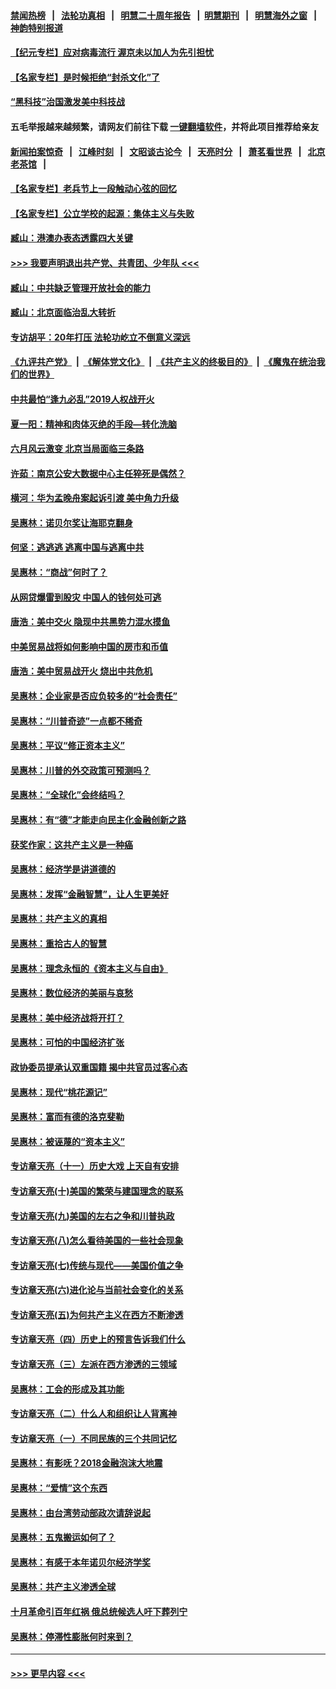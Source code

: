 #### [禁闻热榜](热点新闻.md?=0)  &nbsp;&nbsp;|&nbsp;&nbsp; [法轮功真相](https://github.com/gfw-breaker/truth/blob/master/README.md?=0) &nbsp;&nbsp;|&nbsp;&nbsp; [明慧二十周年报告](https://github.com/gfw-breaker/mh-reports/blob/master/README.md?=0) &nbsp;&nbsp;|&nbsp;&nbsp;[明慧期刊](https://github.com/gfw-breaker/mh-qikan) &nbsp;&nbsp;|&nbsp;&nbsp; [明慧海外之窗](https://github.com/gfw-breaker/mh-news/blob/master/README.md?=0) &nbsp;&nbsp;|&nbsp;&nbsp; [神韵特别报道](https://github.com/gfw-breaker/mh-news/blob/master/shenyun.md?=0)
#### [【纪元专栏】应对病毒流行 渥京未以加人为先引担忧](../pages/nsc423/n11875714.md?t=03152031) 
#### [【名家专栏】是时候拒绝“封杀文化”了](../pages/nsc423/n11814093.md?t=03152031) 
#### [“黑科技”治国激发美中科技战](../pages/nsc423/n11638056.md?t=03152031) 
#### 五毛举报越来越频繁，请网友们前往下载 [一键翻墙软件](https://github.com/gfw-breaker/ssr-accounts)，并将此项目推荐给亲友
#### [新闻拍案惊奇](https://github.com/gfw-breaker/banned-news/blob/master/pages/link4.md) &nbsp;&nbsp;|&nbsp;&nbsp; [江峰时刻](https://github.com/gfw-breaker/banned-news/blob/master/pages/link4.md) &nbsp;&nbsp;|&nbsp;&nbsp; [文昭谈古论今](https://github.com/gfw-breaker/banned-news/blob/master/pages/link4.md) &nbsp;&nbsp;|&nbsp;&nbsp; [天亮时分](https://github.com/gfw-breaker/banned-news/blob/master/pages/link4.md) &nbsp;&nbsp;|&nbsp;&nbsp; [萧茗看世界](https://github.com/gfw-breaker/banned-news/blob/master/pages/link4.md) &nbsp;&nbsp;|&nbsp;&nbsp; [北京老茶馆](https://github.com/gfw-breaker/banned-news/blob/master/pages/link4.md) &nbsp;&nbsp;|&nbsp;&nbsp; 
#### [【名家专栏】老兵节上一段触动心弦的回忆](../pages/nsc423/n11646016.md?t=03152031) 
#### [【名家专栏】公立学校的起源：集体主义与失败](../pages/nsc423/n11601833.md?t=03152031) 
#### [臧山：港澳办表态透露四大关键](../pages/nsc423/n11421628.md?t=03152031) 
#### [>>> 我要声明退出共产党、共青团、少年队 <<<](https://github.com/begood0513/goodnews/blob/master/quit/letter.md) 
#### [臧山：中共缺乏管理开放社会的能力](../pages/nsc423/n11407457.md?t=03152031) 
#### [臧山：北京面临治乱大转折](../pages/nsc423/n11406895.md?t=03152031) 
#### [专访胡平：20年打压 法轮功屹立不倒意义深远](../pages/nsc423/n11398800.md?t=03152031) 
#### [《九评共产党》](https://github.com/begood0513/9ping.md/blob/master/README.md) &nbsp;|&nbsp; [《解体党文化》](../../../../jtdwh.md/blob/master/README.md)  &nbsp;|&nbsp; [《共产主义的终极目的》](../../../../gczydzjmd.md/blob/master/README.md) &nbsp;|&nbsp; [《魔鬼在统治我们的世界》](../../../../mgztzwmdsj.md/blob/master/README.md) 
#### [中共最怕“逢九必乱”2019人权战开火](../pages/nsc423/n11385248.md?t=03152031) 
#### [夏一阳：精神和肉体灭绝的手段—转化洗脑](../pages/nsc423/n11368250.md?t=03152031) 
#### [六月风云激变 北京当局面临三条路](../pages/nsc423/n11313668.md?t=03152031) 
#### [许茹：南京公安大数据中心主任猝死是偶然？](../pages/nsc423/n11064744.md?t=03152031) 
#### [横河：华为孟晚舟案起诉引渡 美中角力升级](../pages/nsc423/n11027230.md?t=03152031) 
#### [吴惠林：诺贝尔奖让海耶克翻身](../pages/nsc423/n10890049.md?t=03152031) 
#### [何坚：逃逃逃 逃离中国与逃离中共](../pages/nsc423/n10592891.md?t=03152031) 
#### [吴惠林：“商战”何时了？](../pages/nsc423/n10573558.md?t=03152031) 
#### [从网贷爆雷到股灾 中国人的钱何处可逃](../pages/nsc423/n10572800.md?t=03152031) 
#### [唐浩：美中交火 隐现中共黑势力混水摸鱼](../pages/nsc423/n10544040.md?t=03152031) 
#### [中美贸易战将如何影响中国的房市和币值](../pages/nsc423/n10543697.md?t=03152031) 
#### [唐浩：美中贸易战开火 烧出中共危机](../pages/nsc423/n10540126.md?t=03152031) 
#### [吴惠林：企业家是否应负较多的“社会责任”](../pages/nsc423/n10535022.md?t=03152031) 
#### [吴惠林：“川普奇迹”一点都不稀奇](../pages/nsc423/n10512808.md?t=03152031) 
#### [吴惠林：平议“修正资本主义”](../pages/nsc423/n10495724.md?t=03152031) 
#### [吴惠林：川普的外交政策可预测吗？](../pages/nsc423/n10462387.md?t=03152031) 
#### [吴惠林：“全球化”会终结吗？](../pages/nsc423/n10452838.md?t=03152031) 
#### [吴惠林：有“德”才能走向民主化金融创新之路](../pages/nsc423/n10432292.md?t=03152031) 
#### [获奖作家：这共产主义是一种癌](../pages/nsc423/n10431541.md?t=03152031) 
#### [吴惠林：经济学是讲道德的](../pages/nsc423/n10398014.md?t=03152031) 
#### [吴惠林：发挥“金融智慧”，让人生更美好](../pages/nsc423/n10375019.md?t=03152031) 
#### [吴惠林：共产主义的真相](../pages/nsc423/n10351394.md?t=03152031) 
#### [吴惠林：重拾古人的智慧](../pages/nsc423/n10337691.md?t=03152031) 
#### [吴惠林：理念永恒的《资本主义与自由》](../pages/nsc423/n10316274.md?t=03152031) 
#### [吴惠林：数位经济的美丽与哀愁](../pages/nsc423/n10292946.md?t=03152031) 
#### [吴惠林：美中经济战将开打？](../pages/nsc423/n10258825.md?t=03152031) 
#### [吴惠林：可怕的中国经济扩张](../pages/nsc423/n10219147.md?t=03152031) 
#### [政协委员提承认双重国籍 揭中共官员过客心态](../pages/nsc423/n10208809.md?t=03152031) 
#### [吴惠林：现代“桃花源记”](../pages/nsc423/n10185234.md?t=03152031) 
#### [吴惠林：富而有德的洛克斐勒](../pages/nsc423/n10142264.md?t=03152031) 
#### [吴惠林：被诬蔑的“资本主义”](../pages/nsc423/n10124816.md?t=03152031) 
#### [专访章天亮（十一）历史大戏 上天自有安排](../pages/nsc423/n10094905.md?t=03152031) 
#### [专访章天亮(十)美国的繁荣与建国理念的联系](../pages/nsc423/n10094899.md?t=03152031) 
#### [专访章天亮(九)美国的左右之争和川普执政](../pages/nsc423/n10094889.md?t=03152031) 
#### [专访章天亮(八)怎么看待美国的一些社会现象](../pages/nsc423/n10094857.md?t=03152031) 
#### [专访章天亮(七)传统与现代——美国价值之争](../pages/nsc423/n10093140.md?t=03152031) 
#### [专访章天亮(六)进化论与当前社会变化的关系](../pages/nsc423/n10092036.md?t=03152031) 
#### [专访章天亮(五)为何共产主义在西方不断渗透](../pages/nsc423/n10083620.md?t=03152031) 
#### [专访章天亮（四）历史上的预言告诉我们什么](../pages/nsc423/n10083606.md?t=03152031) 
#### [专访章天亮（三）左派在西方渗透的三领域](../pages/nsc423/n10081115.md?t=03152031) 
#### [吴惠林：工会的形成及其功能](../pages/nsc423/n10080633.md?t=03152031) 
#### [专访章天亮（二）什么人和组织让人背离神](../pages/nsc423/n10076637.md?t=03152031) 
#### [专访章天亮（一）不同民族的三个共同记忆](../pages/nsc423/n10074188.md?t=03152031) 
#### [吴惠林：有影呒？2018金融泡沫大地震](../pages/nsc423/n10040534.md?t=03152031) 
#### [吴惠林：“爱情”这个东西](../pages/nsc423/n10019423.md?t=03152031) 
#### [吴惠林：由台湾劳动部政次请辞说起](../pages/nsc423/n9979679.md?t=03152031) 
#### [吴惠林：五鬼搬运如何了？](../pages/nsc423/n9925338.md?t=03152031) 
#### [吴惠林：有感于本年诺贝尔经济学奖](../pages/nsc423/n9871883.md?t=03152031) 
#### [吴惠林：共产主义渗透全球](../pages/nsc423/n9812748.md?t=03152031) 
#### [十月革命引百年红祸 俄总统候选人吁下葬列宁](../pages/nsc423/n9810182.md?t=03152031) 
#### [吴惠林：停滞性膨胀何时来到？](../pages/nsc423/n9764136.md?t=03152031) 

----
#### [ >>> 更早内容 <<< ](../indexes/nsc423-earlier.md)
